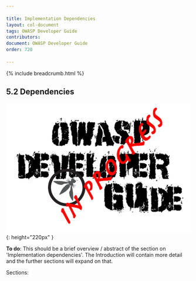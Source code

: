 ```yaml
---

title: Implementation Dependencies
layout: col-document
tags: OWASP Developer Guide
contributors:
document: OWASP Developer Guide
order: 720

---
```


{% include breadcrumb.html %}

## 5.2 Dependencies

![Developer Guide](../../assets/images/dg_wip.png "OWASP Developer Guide"){: height="220px" }

**To do**: This should be a brief overview / abstract of the section on 'Implementation dependencies'.
The Introduction will contain more detail and the further sections will expand on that.

Sections:
